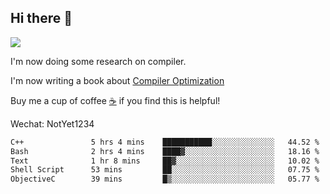 


<!--
**liusy58/liusy58** is a ✨ _special_ ✨ repository because its `README.md` (this file) appears on your GitHub profile.

Here are some ideas to get you started:

- 🔭 I’m currently working on ...
- 🌱 I’m currently learning ...
- 👯 I’m looking to collaborate on ...
- 🤔 I’m looking for help with ...
- 💬 Ask me about ...
- 📫 How to reach me: ...
- 😄 Pronouns: ...
- ⚡ Fun fact: ...
-->
<!--
![](https://komarev.com/ghpvc/?username=liusy58&color=brightgreen&label=PROFILE+VIEWS)




- 🔭 I’m currently working on my .
- 📫 How to reach me:plz contact me by [email](liusy58@,ail2.sysu.edu.cn) or WeChat(LIUSIYU_58)
- 🏫 I'm an undergraduate in Sun-Yat-sen University majoring in the computer science. Expected to graduate in Spring 2021.
- 👯 I'm now interested in System such as OS, Compiler and Database. 
- 🤔 I’m looking for help with Database System.
-->

## Hi there 👋
![](https://komarev.com/ghpvc/?username=liusy58&color=brightgreen&label=PROFILE+VIEWS)



I'm now doing some research on compiler.

I'm now writing a book about [Compiler Optimization](https://github.com/liusy58/CompilerNotes) 

Buy me a cup of coffee [☕️](https://user-images.githubusercontent.com/45984215/202376581-4837a283-4812-4063-82bc-cc9c3101d3a5.jpg) if you find this is helpful!

Wechat: NotYet1234

 <!--START_SECTION:waka-->

```txt
C++               5 hrs 4 mins    ███████████░░░░░░░░░░░░░░   44.52 %
Bash              2 hrs 4 mins    ████▓░░░░░░░░░░░░░░░░░░░░   18.16 %
Text              1 hr 8 mins     ██▓░░░░░░░░░░░░░░░░░░░░░░   10.02 %
Shell Script      53 mins         ██░░░░░░░░░░░░░░░░░░░░░░░   07.75 %
ObjectiveC        39 mins         █▒░░░░░░░░░░░░░░░░░░░░░░░   05.77 %
```

<!--END_SECTION:waka-->

